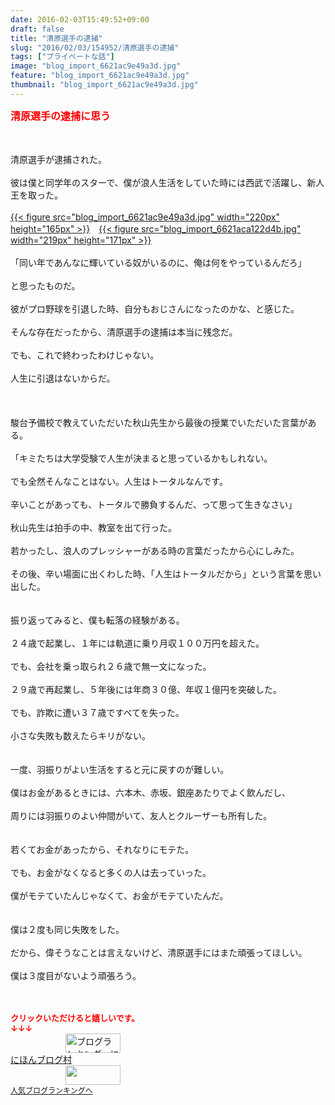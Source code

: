 ```yaml
---
date: 2016-02-03T15:49:52+09:00
draft: false
title: "清原選手の逮捕"
slug: "2016/02/03/154952/清原選手の逮捕"
tags: ["プライベートな話"]
image: "blog_import_6621ac9e49a3d.jpg"
feature: "blog_import_6621ac9e49a3d.jpg"
thumbnail: "blog_import_6621ac9e49a3d.jpg"
---
```

<p><font color="#ff0000" size="3"><strong>清原選手の逮捕に思う</strong></font></p><br/><br/>清原選手が逮捕された。<br/><br/>彼は僕と同学年のスターで、僕が浪人生活をしていた時には西武で活躍し、新人王を取った。<br/><br/><a href="blog_import_6621ac9f7b999.jpg">{{< figure src="blog_import_6621ac9e49a3d.jpg" width="220px" height="165px" >}}</a>　<a href="blog_import_6621aca256bee.jpg">{{< figure src="blog_import_6621aca122d4b.jpg" width="219px" height="171px" >}}</a><br/><br/>「同い年であんなに輝いている奴がいるのに、俺は何をやっているんだろ」<br/><br/>と思ったものだ。<br/><br/>彼がプロ野球を引退した時、自分もおじさんになったのかな、と感じた。<br/><br/>そんな存在だったから、清原選手の逮捕は本当に残念だ。<br/><br/>でも、これで終わったわけじゃない。<br/><br/>人生に引退はないからだ。<br/><br/><br/><br/>駿台予備校で教えていただいた秋山先生から最後の授業でいただいた言葉がある。<br/><br/>「キミたちは大学受験で人生が決まると思っているかもしれない。<br/><br/>でも全然そんなことはない。人生はトータルなんです。<br/><br/>辛いことがあっても、トータルで勝負するんだ、って思って生きなさい」<br/><br/>秋山先生は拍手の中、教室を出て行った。<br/><br/>若かったし、浪人のプレッシャーがある時の言葉だったから心にしみた。<br/><br/>その後、辛い場面に出くわした時、「人生はトータルだから」という言葉を思い出した。<br/><br/><br/>振り返ってみると、僕も転落の経験がある。<br/><br/>２４歳で起業し、１年には軌道に乗り月収１００万円を超えた。<br/><br/>でも、会社を乗っ取られ２６歳で無一文になった。<br/><br/>２９歳で再起業し、５年後には年商３０億、年収１億円を突破した。<br/><br/>でも、詐欺に遭い３７歳ですべてを失った。<br/><br/>小さな失敗も数えたらキリがない。<br/><br/><br/>一度、羽振りがよい生活をすると元に戻すのが難しい。<br/><br/>僕はお金があるときには、六本木、赤坂、銀座あたりでよく飲んだし、<br/><br/>周りには羽振りのよい仲間がいて、友人とクルーザーも所有した。<br/><br/><br/>若くてお金があったから、それなりにモテた。<br/><br/>でも、お金がなくなると多くの人は去っていった。<br/><br/>僕がモテていたんじゃなくて、お金がモテていたんだ。<br/><br/><br/>僕は２度も同じ失敗をした。<br/><br/>だから、偉そうなことは言えないけど、清原選手にはまた頑張ってほしい。<br/><br/>僕は３度目がないよう頑張ろう。<br/><br/><br/><p><font color="#ff0000" size="2"><strong>クリックいただけると嬉しいです。<br/></strong></font><font color="#ff0000" size="2"><strong>↓↓↓</strong></font><br/><a href="ranking.html" target="_blank"><img border="0" alt="ブログランキング・にほんブログ村へ" src="data:image/svg+xml;charset=utf-8,%3Csvg%20xmlns%3D%22http%3A%2F%2Fwww.w3.org%2F2000%2Fsvg%22%20title%3D%22Placeholder%20for%20Images%22%20role%3D%22presentation%22%20viewBox%3D%220%200%2088%2031%22%20%2F%3E" width="88" height="31" data-src="https://img-proxy.blog-video.jp/images?url=http%3A%2F%2Fwww.blogmura.com%2Fimg%2Fwww88_31.gif" style="aspect-ratio: auto 88 / 31;"/><noscript><img border="0" alt="ブログランキング・にほんブログ村へ" src="https://img-proxy.blog-video.jp/images?url=http%3A%2F%2Fwww.blogmura.com%2Fimg%2Fwww88_31.gif" width="88" height="31"></noscript></a><br/> <a href="ranking.html" target="_blank">にほんブログ村</a> <br/><a title="人気ブログランキングへ" href="link.php?1804582"><img border="0" src="data:image/svg+xml;charset=utf-8,%3Csvg%20xmlns%3D%22http%3A%2F%2Fwww.w3.org%2F2000%2Fsvg%22%20title%3D%22Placeholder%20for%20Images%22%20role%3D%22presentation%22%20viewBox%3D%220%200%2088%2031%22%20%2F%3E" width="88" height="31" data-src="https://blog.with2.net/img/banner/banner_22.gif" style="aspect-ratio: auto 88 / 31;"/><noscript><img border="0" src="https://blog.with2.net/img/banner/banner_22.gif" width="88" height="31"></noscript></a><br/> <a style="FONT-SIZE: 12px" href="link.php?1804582">人気ブログランキングへ</a><br/> </p>

